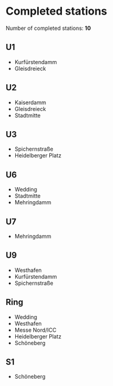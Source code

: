 # Completed stations

Number of completed stations: **10**

## U1

- Kurfürstendamm
- Gleisdreieck

## U2

- Kaiserdamm
- Gleisdreieck
- Stadtmitte

## U3

- Spichernstraße
- Heidelberger Platz

## U6

- Wedding
- Stadtmitte
- Mehringdamm

## U7

- Mehringdamm

## U9

- Westhafen
- Kurfürstendamm
- Spichernstraße

## Ring

- Wedding
- Westhafen
- Messe Nord/ICC
- Heidelberger Platz
- Schöneberg

## S1

- Schöneberg
